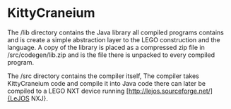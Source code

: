 KittyCraneium
=============

The /lib directory contains the Java library all compiled programs contains
and is create a simple abstraction layer to the LEGO construction and the
language. A copy of the library is placed as a compressed zip file in
/src/codegen/lib.zip and is the file there is unpacked to every compiled
program.

The /src directory contains the compiler itself, The compiler takes
KittyCraneium code and compile it into Java code there can later be compiled
to a LEGO NXT device running [http://lejos.sourceforge.net/]{LeJOS NXJ}.
